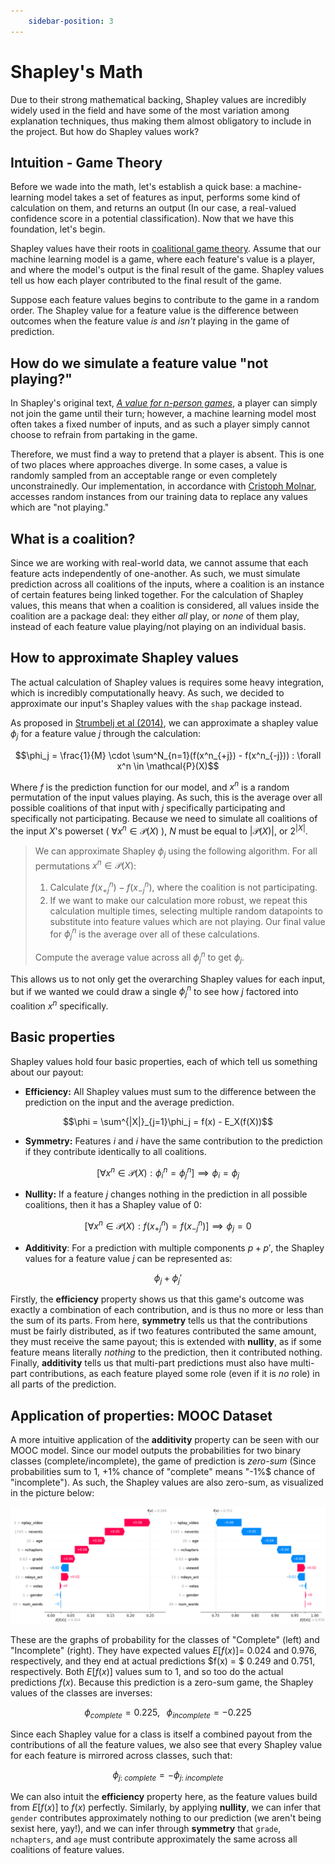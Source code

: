 ```yaml
---
    sidebar-position: 3 
---
```


# Shapley's Math
Due to their strong mathematical backing, Shapley values are incredibly widely used in the field and have some of the most variation among explanation techniques, thus making them almost obligatory to include in the project. But how do Shapley values work? <!-- ! ADD MORE!!! -->


## Intuition - Game Theory
Before we wade into the math, let's establish a quick base: a machine-learning model takes a set of features as input, performs some kind of calculation on them, and returns an output (In our case, a real-valued confidence score in a potential classification). Now that we have this foundation, let's begin.

Shapley values have their roots in [coalitional game theory](https://en.wikipedia.org/wiki/Cooperative_game_theory). Assume that our machine learning model is a game, where each feature's value is a player, and where the model's output is the final result of the game. Shapley values tell us how each player contributed to the final result of the game.

Suppose each feature values begins to contribute to the game in a random order. The Shapley value for a feature value is the difference between outcomes when the feature value *is* and *isn't* playing in the game of prediction.

## How do we simulate a feature value "not playing?"
In Shapley's original text, [*A value for n-person games*](https://www.rand.org/content/dam/rand/pubs/papers/2021/P295.pdf), a player can simply not join the game until their turn; however, a machine learning model most often takes a fixed number of inputs, and as such a player simply cannot choose to refrain from partaking in the game.

Therefore, we must find a way to pretend that a player is absent. This is one of two places where approaches diverge. In some cases, a value is randomly sampled from an acceptable range or even completely unconstrainedly. Our implementation, in accordance with [Cristoph Molnar](https://christophm.github.io/interpretable-ml-book/shapley.html#:~:text=It%20is%20not%20sufficient%20to%20access%20the%20prediction%20function%20because%20you%20need%20the%20data%20to%20replace%20parts%20of%20the%20instance%20of%20interest%20with%20values%20from%20randomly%20drawn%20instances%20of%20the%20data.), accesses random instances from our training data to replace any values which are "not playing."

## What is a coalition?
Since we are working with real-world data, we cannot assume that each feature acts independently of one-another. As such, we must simulate prediction across all coalitions of the inputs, where a coalition is an instance of certain features being linked together. For the calculation of Shapley values, this means that when a coalition is considered, all values inside the coalition are a package deal: they either *all* play, or *none* of them play, instead of each feature value playing/not playing on an individual basis.

## How to approximate Shapley values
The actual calculation of Shapley values is requires some heavy integration, which is incredibly computationally heavy. As such, we decided to approximate our input's Shapley values with the ```shap``` package instead.

As proposed in [Strumbelj et al (2014)](https://link.springer.com/article/10.1007/s10115-013-0679-x), we can approximate a shapley value $\phi_j$ for a feature value $j$ through the calculation:

$$\phi_j = \frac{1}{M} \cdot \sum^N_{n=1}(f(x^n_{+j}) - f(x^n_{-j})) : \forall x^n \in \mathcal{P}(X)$$

Where $f$ is the prediction function for our model, and $x^n$ is a random permutation of the input values playing. As such, this is the average over all possible coalitions of that input with $j$ specifically participating and specifically not participating. Because we need to simulate all coalitions of the input $X$'s powerset ( $\forall x^n \in \mathcal{P}(X)$ ), $N$ must be equal to $|\mathcal{P}(X)|$, or $2^{|X|}$.

>We can approximate Shapley $\phi_j$ using the following algorithm. For all permutations $x^n \in \mathcal{P}(X)$:
>   1. Calculate $f(x^n_{+j}) - f(x^n_{-j})$, where the coalition is not participating.
>   2. If we want to make our calculation more robust, we repeat this calculation multiple times, selecting multiple random datapoints to substitute into feature values which are not playing. Our final value for $\phi^n_j$ is the average over all of these calculations.
>
>Compute the average value across all $\phi^n_j$ to get $\phi_j$.

This allows us to not only get the overarching Shapley values for each input, but if we wanted we could draw a single $\phi^n_j$ to see how $j$ factored into coalition $x^n$ specifically.

## Basic properties
Shapley values hold four basic properties, each of which tell us something about our payout:

- **Efficiency:** All Shapley values must sum to the difference between the prediction on the input and the average prediction.

$$\phi = \sum^{|X|}_{j=1}\phi_j = f(x) - E_X(f(X))$$

- **Symmetry:** Features $i$ and $i$ have the same contribution to the prediction if they contribute identically to all coalitions.

$$[\forall x^n \in \mathcal{P}(X) : \phi{^n_i} = \phi^n_j] \implies \phi_i = \phi_j$$

- **Nullity:** If a feature $j$ changes nothing in the prediction in all possible coalitions, then it has a Shapley value of 0: 

$$[\forall x^n \in \mathcal{P}(X) : f(x^n_{+j}) = f(x^n_{-j})] \implies \phi_j = 0$$

- **Additivity**: For a prediction with multiple components $p + p'$, the Shapley values for a feature value $j$ can be represented as:

$$\phi_j + \phi_j'$$

Firstly, the **efficiency** property shows us that this game's outcome was exactly a combination of each contribution, and is thus no more or less than the sum of its parts. From here, **symmetry** tells us that the contributions must be fairly distributed, as if two features contributed the same amount, they must receive the same payout; this is extended with **nullity**, as if some feature means literally *nothing* to the prediction, then it contributed nothing. Finally, **additivity** tells us that multi-part predictions must also have multi-part contributions, as each feature played some role (even if it is *no* role) in all parts of the prediction.

## Application of properties: MOOC Dataset
A more intuitive application of the **additivity** property can be seen with our MOOC model. Since our model outputs the probabilities for two binary classes (complete/incomplete), the game of prediction is *zero-sum* (Since probabilities sum to 1, $+1\%$ chance of "complete" means "-1\%$ chance of "incomplete"). As such, the Shapley values are also zero-sum, as visualized in the picture below:

![Shapley value graphs for "complete"/"incomplete"](\img\shap_math_additivity.png)

These are the graphs of probability for the classes of "Complete" (left) and "Incomplete" (right). They have expected values $E[f(x)] =$ $0.024$ and $0.976$, respectively, and they end at actual predictions $f(x) = $ $0.249$ and $0.751$, respectively. Both $E[f(x)]$ values sum to 1, and so too do the actual predictions $f(x)$. Because this prediction is a zero-sum game, the Shapley values of the classes are inverses:

$$\phi_{complete}=0.225, \;\;\; \phi_{incomplete}=-0.225$$

Since each Shapley value for a class is itself a combined payout from the contributions of all the feature values, we also see that every Shapley value for each feature is mirrored across classes, such that:

$$\phi_{j:\;complete} = - \phi_{j:\;incomplete}$$

We can also intuit the **efficiency** property here, as the feature values build from $E[f(x)]$ to $f(x)$ perfectly. Similarly, by applying **nullity**, we can infer that ```gender``` contributes approximately nothing to our prediction (we aren't being sexist here, yay!), and we can infer through **symmetry** that ```grade```, ```nchapters```, and ```age``` must contribute approximately the same across all coalitions of feature values.